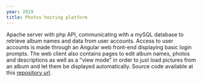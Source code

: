 ```yaml
---
year: 2019
title: Photos hosting platform
---
```


Apache server with php API, communicating with a mySQL database to retrieve album names and data from user accounts. Access to user accounts is made through an Angular web front-end displaying basic login prompts. The web client also contains pages to edit album names, photos and descriptions as well as a "view mode" in order to just load pictures from an album and let them be displayed automatically. Source code available at this [repository url](https://github.com/paulelian-tabarant/my-browser-photo-frame).